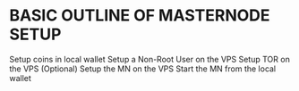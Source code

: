 # BASIC OUTLINE OF MASTERNODE SETUP

Setup coins in local wallet
Setup a Non-Root User on the VPS
Setup TOR on the VPS (Optional)
Setup the MN on the VPS
Start the MN from the local wallet

